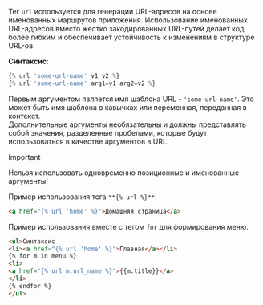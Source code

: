 Тег `url` используется для генерации URL-адресов на основе именованных маршрутов приложения. Использование именованных URL-адресов вместо жестко закодированных URL-путей делает код более гибким и обеспечивает устойчивость к изменениям в структуре URL-ов.

**Синтаксис**:

```Python
{% url 'some-url-name' v1 v2 %}
{% url 'some-url-name' arg1=v1 arg2=v2 %}
```

Первым аргументом является имя шаблона URL - `'some-url-name'`. Это может быть имя шаблона в кавычках или переменная, переданная в контекст.  
Дополнительные аргументы необязательны и должны представлять собой значения, разделенные пробелами, которые будут использоваться в качестве аргументов в URL.  

> [!important]  
> Нельзя использовать одновременно позиционные и именованные аргументы!  

Пример использования тега `**{% url %}**`:

```HTML
<a href="{% url 'home' %}">Домашняя страница</a>
```

Пример использования вместе с тегом `for` для формирования меню.

```HTML
<ul>Синтаксис
<li><a href="{% url 'home' %}">Главная</a></li>
{% for m in menu %}
<li>
<a href="{% url m.url_name %}">{{m.title}}</a>
</li>
{% endfor %}
</ul>
```

<div class="page-break" style="page-break-before: always;"></div>
